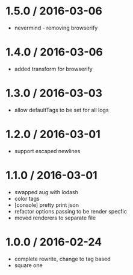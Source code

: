 
1.5.0 / 2016-03-06
==================

  * nevermind - removing browserify

1.4.0 / 2016-03-06
==================

  * added transform for browserify

1.3.0 / 2016-03-03
==================

  * allow defaultTags to be set for all logs

1.2.0 / 2016-03-01
==================

  * support escaped newlines

1.1.0 / 2016-03-01
==================

  * swapped aug with lodash
  * color tags
  * [console] pretty print json
  * refactor options passing to be render specfic
  * moved renderers to separate file

1.0.0 / 2016-02-24
==================

  * complete rewrite, change to tag based
  * square one
